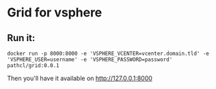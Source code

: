 # Grid for vsphere

## Run it:
```
docker run -p 8000:8000 -e 'VSPHERE_VCENTER=vcenter.domain.tld' -e 'VSPHERE_USER=username' -e 'VSPHERE_PASSWORD=password' pathcl/grid:0.0.1
```
Then you'll have it available on http://127.0.0.1:8000

